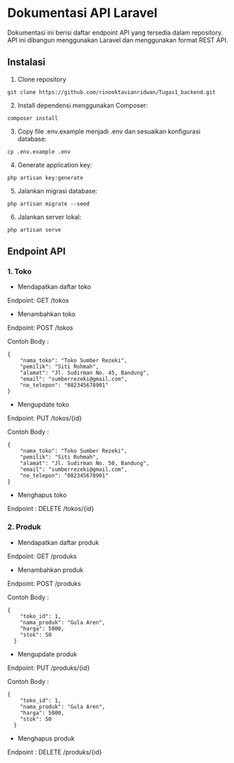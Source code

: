 # Dokumentasi API Laravel
Dokumentasi ini berisi daftar endpoint API yang tersedia dalam repository. API ini dibangun menggunakan Laravel dan menggunakan format REST API.

## Instalasi
1. Clone repository

`git clone https://github.com/rinooktavianridwan/Tugas1_backend.git`

2. Install dependensi menggunakan Composer:

`composer install`

3. Copy file .env.example menjadi .env dan sesuaikan konfigurasi database:

`cp .env.example .env`

4. Generate application key:

`php artisan key:generate`

5. Jalankan migrasi database:

`php artisan migrate --seed`

6. Jalankan server lokal:

`php artisan serve`

## Endpoint API

### 1. Toko
- Mendapatkan daftar toko
  
Endpoint: GET /tokos

- Menambahkan toko

Endpoint: POST /tokos

Contoh Body : 
```
{
    "nama_toko": "Toko Sumber Rezeki",
    "pemilik": "Siti Rohmah",
    "alamat": "Jl. Sudirman No. 45, Bandung",
    "email": "sumberrezeki@gmail.com",
    "no_telepon": "082345678901"
}
```

- Mengupdate toko

Endpoint: PUT /tokos/{id}

Contoh Body :
```
{
    "nama_toko": "Toko Sumber Rezeki",
    "pemilik": "Siti Rohmah",
    "alamat": "Jl. Sudirman No. 50, Bandung",
    "email": "sumberrezeki@gmail.com",
    "no_telepon": "082345678901"
}
```

- Menghapus toko

Endpoint : DELETE /tokos/{id}

### 2. Produk
- Mendapatkan daftar produk
  
Endpoint: GET /produks

- Menambahkan produk

Endpoint: POST /produks

Contoh Body : 
```
{
    "toko_id": 1,
    "nama_produk": "Gula Aren",
    "harga": 5000,
    "stok": 50
  }
```

- Mengupdate produk

Endpoint: PUT /produks/{id}

Contoh Body :
```
{
    "toko_id": 1,
    "nama_produk": "Gula Aren",
    "harga": 5000,
    "stok": 50
  }
```

- Menghapus produk

Endpoint : DELETE /produks/{id}


